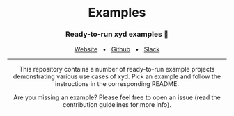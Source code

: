 <br />

<div align="center">
  <h1>Examples</h1>
  <p><h3 align="center">Ready-to-run xyd examples 🚀</h3></p>
  <a href="https://www.xyd.dev/">Website</a>
  <span>&nbsp;&nbsp;•&nbsp;&nbsp;</span>
  <a href="https://github.com/livesession/xyd">Github</a>
  <span>&nbsp;&nbsp;•&nbsp;&nbsp;</span>
  <a href="https://join.slack.com/t/xyd-docs/shared_invite/zt-3brqammx1-qVPwQ8~gYFgocioExxHA2A">Slack</a>
</div>

<hr>

<div align="center">


This repository contains a number of ready-to-run example projects demonstrating various use cases of xyd. Pick an example and follow the instructions in the corresponding README.

Are you missing an example? Please feel free to open an issue (read the contribution guidelines for more info).